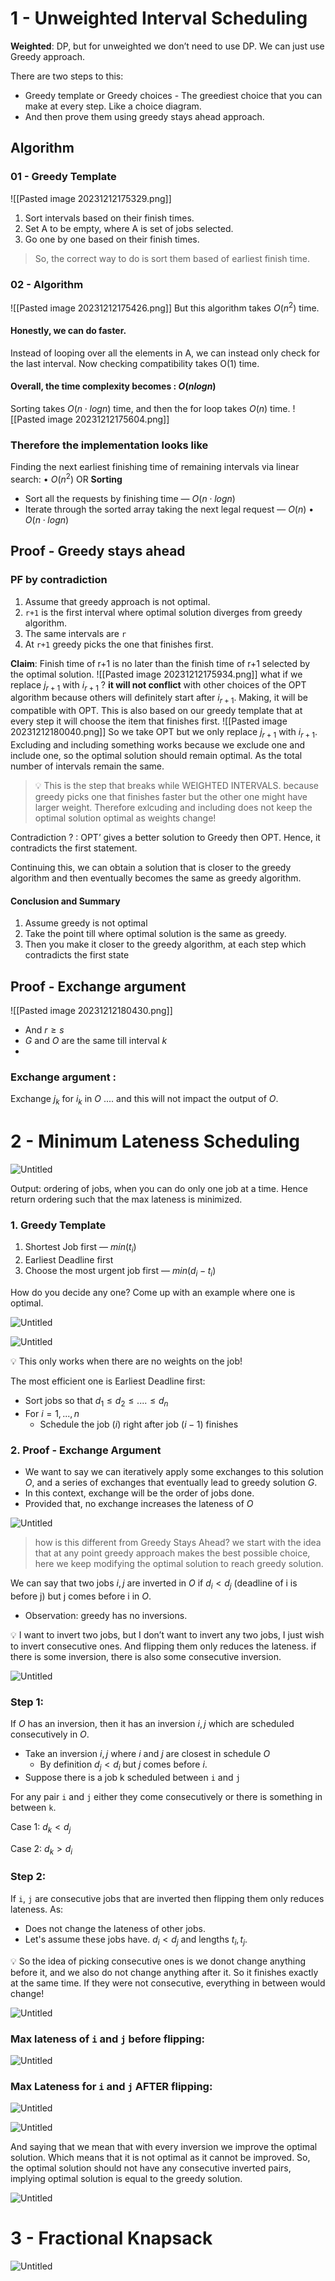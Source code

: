 # 1 - Unweighted Interval Scheduling

**Weighted**: DP, but for unweighted we don’t need to use DP. We can just use Greedy approach.

There are two steps to this:
- Greedy template or Greedy choices - The greediest choice that you can make at every step. Like a choice diagram.
- And then prove them using greedy stays ahead approach.

## Algorithm

### 01 - Greedy Template
![[Pasted image 20231212175329.png]]

1. Sort intervals based on their finish times.
2. Set A to be empty, where A is set of jobs selected.
3. Go one by one based on their finish times.

> So, the correct way to do is sort them based of earliest finish time.
### 02 - Algorithm

![[Pasted image 20231212175426.png]]
But this algorithm takes $O(n^2)$ time.
#### Honestly, we can do faster.
Instead of looping over all the elements in A, we can instead only check for the last interval. Now checking compatibility takes O(1) time.
#### Overall, the time complexity becomes : $O(nlogn)$
Sorting takes $O(n \cdot logn)$ time, and then the for loop takes $O(n)$ time.
![[Pasted image 20231212175604.png]]
### Therefore the implementation looks like
Finding the next earliest finishing time of remaining intervals via linear search: • $O(n^2)$
OR **Sorting** 
- Sort all the requests by finishing time — $O(n \cdot logn)$  
- Iterate through the sorted array taking the next legal request — $O(n)$ • $O(n \cdot logn)$

## Proof - Greedy stays ahead
### PF by contradiction
1. Assume that greedy approach is not optimal.
2. `r+1` is the first interval where optimal solution diverges from greedy algorithm.
3. The same intervals are `r`
4. At `r+1` greedy picks the one that finishes first.

**Claim**: Finish time of r+1 is no later than the finish time of r+1 selected by the optimal solution.
![[Pasted image 20231212175934.png]]
what if we replace $j_{r+1}$ with $i_{r+1}$ ?
**it will not conflict** with other choices of the OPT algorithm because others will definitely start after $i_{r+1}$. Making, it will be compatible with OPT. 
This is also based on our greedy template that at every step it will choose the item that finishes first.
![[Pasted image 20231212180040.png]]
So we take OPT but we only replace $j_{r+1}$ with $i_{r+1}.$ Excluding and including something works because we exclude one and include one, so the optimal solution should remain optimal. As the total number of intervals remain the same.

> 💡 This is the step that breaks while WEIGHTED INTERVALS. because greedy picks one that finishes faster but the other one might have larger weight. Therefore exlcuding and including does not keep the optimal solution optimal as weights change!

Contradiction ? : OPT’ gives a better solution to Greedy then OPT. Hence, it contradicts the first statement.

Continuing this, we can obtain a solution that is closer to the greedy algorithm and then eventually becomes the same as greedy algorithm.

#### Conclusion and Summary
1. Assume greedy is not optimal
2. Take the point till where optimal solution is the same as greedy.
3. Then you make it closer to the greedy algorithm, at each step which contradicts the first state

## Proof - Exchange argument
![[Pasted image 20231212180430.png]]
- And $r \geq s$ 
- $G$ and $O$ are the same till interval $k$
- 

### Exchange argument :
Exchange $j_k$ for $i_k$ in $O$ .... and this will not impact the output of $O$.

# 2 - Minimum Lateness Scheduling

![Untitled](https://prod-files-secure.s3.us-west-2.amazonaws.com/7812bb71-3628-4933-9b5d-6521e4bb06bf/eb08417d-4145-44ca-8a66-d1606cae011b/Untitled.png)

Output: ordering of jobs, when you can do only one job at a time. Hence return ordering such that the max lateness is minimized.

### 1. Greedy Template

1. Shortest Job first — $min (t_i)$
2. Earliest Deadline first
3. Choose the most urgent job first — $min (d_i - t_i)$

How do you decide any one? Come up with an example where one is optimal.

![Untitled](https://prod-files-secure.s3.us-west-2.amazonaws.com/7812bb71-3628-4933-9b5d-6521e4bb06bf/7cd9fc3e-2392-4046-9826-95f2b006cb39/Untitled.png)

![Untitled](https://prod-files-secure.s3.us-west-2.amazonaws.com/7812bb71-3628-4933-9b5d-6521e4bb06bf/b6244d4a-842f-47ff-b160-f0d313c1d311/Untitled.png)

<aside> 💡 This only works when there are no weights on the job!

</aside>

The most efficient one is Earliest Deadline first:

- Sort jobs so that $d_1 \leq d_2 \leq .... \leq d_n$
- For $i = 1,...,n$
    - Schedule the job $(i)$ right after job $(i -1)$ finishes

### 2. Proof - Exchange Argument

- We want to say we can iteratively apply some exchanges to this solution $O$, and a series of exchanges that eventually lead to greedy solution $G$.
- In this context, exchange will be the order of jobs done.
- Provided that, no exchange increases the lateness of $O$

![Untitled](https://prod-files-secure.s3.us-west-2.amazonaws.com/7812bb71-3628-4933-9b5d-6521e4bb06bf/1540b9bf-70cf-489d-bc9b-a03217e90905/Untitled.png)

> how is this different from Greedy Stays Ahead? we start with the idea that at any point greedy approach makes the best possible choice, here we keep modifying the optimal solution to reach greedy solution.

We can say that two jobs $i, j$ are inverted in $O$ if $d_i < d_j$ (deadline of i is before j) but j comes before i in $O$.

- Observation: greedy has no inversions.

<aside> 💡 I want to invert two jobs, but I don’t want to invert any two jobs, I just wish to invert consecutive ones. And flipping them only reduces the lateness. if there is some inversion, there is also some consecutive inversion.

</aside>

![Untitled](https://prod-files-secure.s3.us-west-2.amazonaws.com/7812bb71-3628-4933-9b5d-6521e4bb06bf/5347cf1b-644d-48b3-9ecc-5c6aa460d68c/Untitled.png)

### Step 1:

If $O$ has an inversion, then it has an inversion $i,j$ which are scheduled consecutively in $O$.

- Take an inversion $i, j$ where $i$ and $j$ are closest in schedule $O$
    - By definition $d_j < d_i$ but $j$ comes before $i$.
- Suppose there is a job k scheduled between `i` and `j`

For any pair `i` and `j` either they come consecutively or there is something in between `k`.

Case 1: $d_k < d_j$

Case 2: $d_k > d_i$

### Step 2:

If `i`, `j` are consecutive jobs that are inverted then flipping them only reduces lateness. As:

- Does not change the lateness of other jobs.
- Let's assume these jobs have. $d_i < d_j$ and lengths $t_i, t_j$.

<aside> 💡 So the idea of picking consecutive ones is we donot change anything before it, and we also do not change anything after it. So it finishes exactly at the same time. If they were not consecutive, everything in between would change!

</aside>

![Untitled](https://prod-files-secure.s3.us-west-2.amazonaws.com/7812bb71-3628-4933-9b5d-6521e4bb06bf/28503dd4-d05e-4430-9697-6443fabd9634/Untitled.png)

### Max lateness of `i` and `j` before flipping:

![Untitled](https://prod-files-secure.s3.us-west-2.amazonaws.com/7812bb71-3628-4933-9b5d-6521e4bb06bf/fd471726-5abd-46b7-a610-c290c8b3e563/Untitled.png)

### Max Lateness for `i` and `j` AFTER flipping:

![Untitled](https://prod-files-secure.s3.us-west-2.amazonaws.com/7812bb71-3628-4933-9b5d-6521e4bb06bf/742ea95f-1b6e-4472-8ba1-f56bc353f623/Untitled.png)

![Untitled](https://prod-files-secure.s3.us-west-2.amazonaws.com/7812bb71-3628-4933-9b5d-6521e4bb06bf/785834e5-2310-4c67-ac4c-5cea2da8f497/Untitled.png)

And saying that we mean that with every inversion we improve the optimal solution. Which means that it is not optimal as it cannot be improved. So, the optimal solution should not have any consecutive inverted pairs, implying optimal solution is equal to the greedy solution.

![Untitled](https://prod-files-secure.s3.us-west-2.amazonaws.com/7812bb71-3628-4933-9b5d-6521e4bb06bf/e15713bd-3bc7-40cc-87b2-1c10651b4c35/Untitled.png)

# 3 - Fractional Knapsack

![Untitled](https://prod-files-secure.s3.us-west-2.amazonaws.com/7812bb71-3628-4933-9b5d-6521e4bb06bf/8e34c468-8876-48e0-8746-64ca90c216e7/Untitled.png)